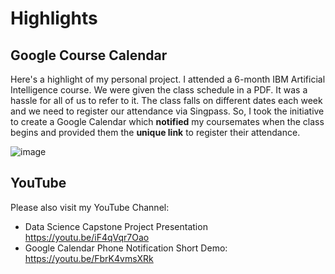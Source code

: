 # Highlights

## Google Course Calendar

Here's a highlight of my personal project.  I attended a 6-month IBM Artificial Intelligence course.  We were given the class schedule in a PDF.  It was a hassle for all of us to refer to it.  The class falls on different dates each week and we need to register our attendance via Singpass. So, I took the initiative to create a Google Calendar which **notified** my coursemates when the class begins and provided them the **unique link** to register their attendance. 

![image](https://user-images.githubusercontent.com/73152881/136781610-f2f0eeef-7c4b-4b15-9bb1-ca5195cb82da.png)

## YouTube

Please also visit my YouTube Channel:

- Data Science Capstone Project Presentation https://youtu.be/iF4qVqr7Oao
- Google Calendar Phone Notification Short Demo: https://youtu.be/FbrK4vmsXRk
